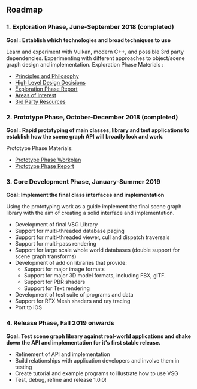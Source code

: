 ## Roadmap

### 1. Exploration Phase, June-September 2018 (completed)
**Goal : Establish which technologies and broad techniques to use**

Learn and experiment with Vulkan, modern C++, and possible 3rd party dependencies.
Experimenting with different approaches to object/scene graph design and implementation. Exploration Phase Materials : 

* [Principles and Philosophy](docs/Design/DesignPrinciplesAndPhilosophy.md)
* [High Level Design Decisions](docs/Design/HighLevelDesignDecisions.md)
* [Exploration Phase Report](docs/ExplorationPhase/VulkanSceneGraphExplorationPhaseReport.md)
* [Areas of Interest](docs/ExplorationPhase/AreasOfInterest.md)
* [3rd Party Resources](docs/ExplorationPhase/3rdPartyResources.md)

### 2. Prototype Phase, October-December 2018 (completed)
**Goal : Rapid prototyping of main classes, library and test applications to establish how the scene graph API will broadly look and work.**

Prototype Phase Materials:

* [Prototype Phase Workplan](docs/PrototypePhase/Workplan.md)
* [Prototype Phase Report](docs/PrototypePhase/PrototypePhaseReport.md)

### 3. Core Development Phase, January-Summer 2019
**Goal: Implement the final class interfaces and implementation**

Using the prototyping work as a guide implement the final scene graph library with the aim of creating a solid interface and implementation.

* Development of final VSG Library
* Support for multi-threaded database paging
* Support for multi-threaded viewer, cull and dispatch traversals
* Support for multi-pass rendering
* Support for large scale whole world databases (double support for scene graph transforms)
* Development of add on libraries that provide:
    * Support for major image formats
    * Support for major 3D model formats, including FBX, glTF.
    * Support for PBR shaders
    * Support for Text rendering
* Development of test suite of programs and data
* Support for RTX Mesh shaders and ray tracing
* Port to iOS

### 4. Release Phase,  Fall 2019 onwards
**Goal: Test scene graph library against real-world applications and shake down the API and implementation for it's first stable release.**

* Refinement of API and implementation
* Build relationships with application developers and involve them in testing
* Create tutorial and example programs to illustrate how to use VSG
* Test, debug, refine and release 1.0.0!
